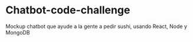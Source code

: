 # Chatbot-code-challenge
 Mockup chatbot que ayude a la gente a pedir sushi, usando React, Node y MongoDB
